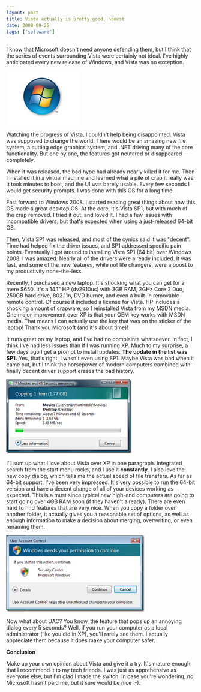 ```yaml
---
layout: post
title: Vista actually is pretty good, honest
date: 2008-09-25
tags: ["software"]
---
```


I know that Microsoft doesn't need anyone defending them, but I think that the series of events surrounding Vista were certainly not ideal. I've highly anticipated every new release of Windows, and Vista was no exception.

![Vista Logo](image-thumb1.png) 

Watching the progress of Vista, I couldn't help being disappointed. Vista was supposed to change the world. There would be an amazing new file system, a cutting edge graphics system, and .NET driving many of the core functionality. But one by one, the features got neutered or disappeared completely.

When it was released, the bad hype had already nearly killed it for me. Then I installed it in a virtual machine and learned what a pile of crap it really was. It took minutes to boot, and the UI was barely usable. Every few seconds I would get security prompts. I was done with this OS for a long time.

Fast forward to Windows 2008\. I started reading great things about how this OS made a great desktop OS. At the core, it's Vista SP1, but with much of the crap removed. I tried it out, and loved it. I had a few issues with incompatible drivers, but that's expected when using a just-released 64-bit OS.

Then, Vista SP1 was released, and most of the cynics said it was &quot;decent&quot;. Time had helped fix the driver issues, and SP1 addressed specific pain points. Eventually I got around to installing Vista SP1 (64 bit) over Windows 2008\. I was amazed. Nearly all of the drivers were already included. It was fast, and some of the new features, while not life changers, were a boost to my productivity none-the-less.

Recently, I purchased a new laptop. It's shocking what you can get for a mere $650\. It's a 14.1&quot; HP (dv2910us) with 3GB RAM, 2GHz Core 2 Duo, 250GB hard drive, 802.11n, DVD burner, and even a built-in removable remote control. Of course it included a license for Vista. HP includes a shocking amount of crapware, so I reinstalled Vista from my MSDN media. One major improvement over XP is that your OEM key works with MSDN media. That means I can actually use the key that was on the sticker of the laptop! Thank you Microsoft (and it's about time)!

It runs great on my laptop, and I've had no complaints whatsoever. In fact, I think I've had less issues than if I was running XP. Much to my surprise, a few days ago I get a prompt to install updates. **The update in the list was SP1.** Yes, that's right, I wasn't even using SP1\. Maybe Vista was bad when it came out, but I think the horsepower of modern computers combined with finally decent driver support erases the bad history.

![Vista Copy Dialog](image-thumb2.png)

I'll sum up what I love about Vista over XP in one paragraph. Integrated search from the start menu rocks, and I use it **constantly**. I also love the new copy dialog, which tells me the actual speed of file transfers. As far as 64-bit support, I've been very impressed. It's very possible to run the 64-bit version and have a decent change of all of your devices working as expected. This is a must since typical new high-end computers are going to start going over 4GB RAM soon (if they haven't already). There are even hard to find features that are very nice. When you copy a folder over another folder, it actually gives you a reasonable set of options, as well as enough information to make a decision about merging, overwriting, or even renaming them.

![Vista UAC Dialog](image-thumb3.png)

Now what about UAC? You know, the feature that pops up an annoying dialog every 5 seconds? Well, if you run your computer as a local administrator (like you did in XP), you'll rarely see them. I actually appreciate them because it does make your computer safer.

**Conclusion**

Make up your own opinion about Vista and give it a try. It's mature enough that I recommend it to my tech friends. I was just as apprehensive as everyone else, but I'm glad I made the switch. In case you're wondering, no Microsoft hasn't paid me, but it sure would be nice :-).